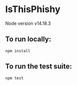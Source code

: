 # IsThisPhishy

Node version
v14.18.3

## To run locally:

```
npm install
```

## To run the test suite:

```
npm test
```
